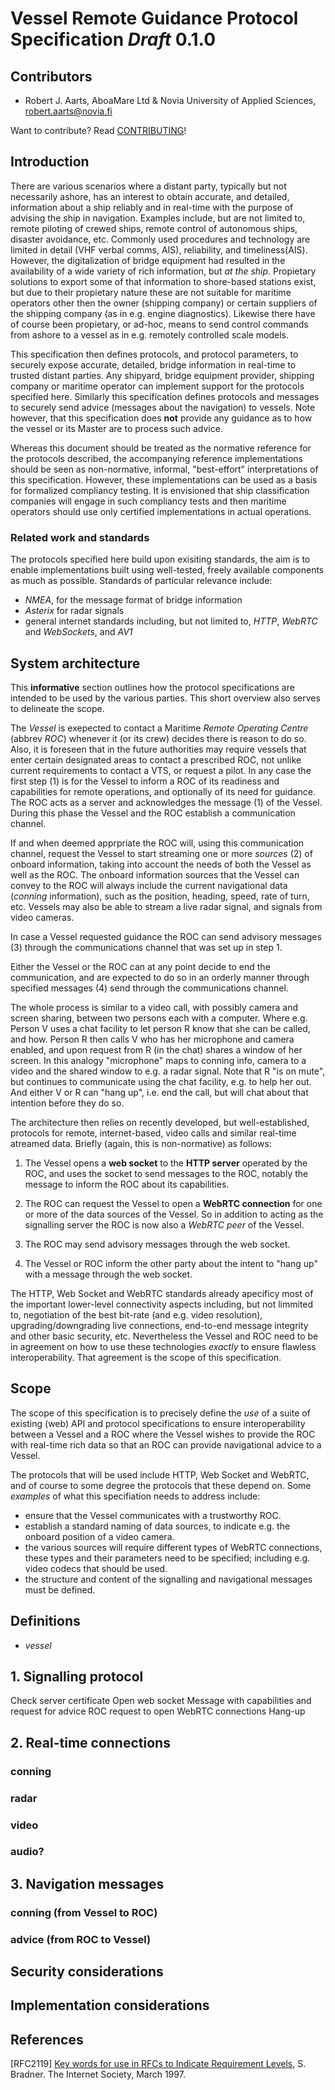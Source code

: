 # Vessel Remote Guidance Protocol Specification *Draft* 0.1.0

## Contributors

* Robert J. Aarts, AboaMare Ltd & Novia University of Applied Sciences, robert.aarts@novia.fi

Want to contribute? Read [CONTRIBUTING](./CONTRIBUTING.md)!

## Introduction

There are various scenarios where a distant party, typically but not necessarily ashore, has an interest to obtain accurate, and detailed, information about a ship reliably and in real-time with the purpose of advising the ship in navigation. Examples include, but are not limited to, remote piloting of crewed ships, remote control of autonomous ships, disaster avoidance, etc. Commonly used procedures and technology are limited in detail (VHF verbal comms, AIS), reliability, and timeliness(AIS). However, the digitalization of bridge equipment had resulted in the availability of a wide variety of rich information, but _at the ship_. 
Propietary solutions to export some of that information to shore-based stations exist, but due to their propietary nature these are not suitable for maritime operators other then the owner (shipping company) or certain suppliers of the shipping company (as in e.g. engine diagnostics). Likewise there have of course been propietary, or ad-hoc, means to send control commands from ashore to a vessel as in e.g. remotely controlled scale models.

This specification then defines protocols, and protocol parameters, to securely expose accurate, detailed, bridge information in real-time to trusted distant parties. Any shipyard, bridge equipment provider, shipping company or maritime operator can implement support for the protocols specified here. Similarly this specification defines protocols and messages to securely send advice (messages about the navigation) to vessels. Note however, that this specification does **not** provide any guidance as to how the vessel or its Master are to process such advice. 

Whereas this document should be treated as the normative reference for the protocols described, the accompanying reference implementations should be seen as non-normative, informal, "best-effort" interpretations of this specification. However, these implementations can be used as a basis for formalized compliancy testing. It is envisioned that ship classification companies will engage in such compliancy tests and then maritime operators should use only certified implementations in actual operations.

### Related work and standards
The protocols specified here build upon exisiting standards, the aim is to enable implementations built using well-tested, freely available components as much as possible.
Standards of particular relevance include: 
* *NMEA*, for the message format of bridge information
* *Asterix* for radar signals
* general internet standards including, but not limited to, *HTTP*, *WebRTC* and *WebSockets*, and *AV1*

## System architecture

This **informative** section outlines how the protocol specifications are intended to be used by the various parties. This short overview also serves to delineate the scope.

The *Vessel* is exepected to contact a Maritime *Remote Operating Centre* (abbrev *ROC*) whenever it (or its crew) decides there is reason to do so. Also, it is foreseen that in the future authorities may require vessels that enter certain designated areas to contact a prescribed ROC, not unlike current requirements to contact a VTS, or request a pilot. In any case the first step (1) is for the Vessel to inform a ROC of its readiness and capabilities for remote operations, and optionally of its need for guidance. The ROC acts as a server and acknowledges the message (1) of the Vessel. During this phase the Vessel and the ROC establish a communication channel.

If and when deemed apprpriate the ROC will, using this communication channel, request the Vessel to start streaming one or more *sources* (2) of onboard information, taking into account the needs of both the Vessel as well as the ROC. The onboard information sources that the Vessel can convey to the ROC will always include the current navigational data (_conning_ information), such as the position, heading, speed, rate of turn, etc. Vessels may also be able to stream a live radar signal, and signals from video cameras.

In case a Vessel requested guidance the ROC can send advisory messages (3) through the communications channel that was set up in step 1.

Either the Vessel or the ROC can at any point decide to end the communication, and are expected to do so in an orderly manner through specified messages (4) send through the communications channel.

The whole process is similar to a video call, with possibly camera and screen sharing, between two persons each with a computer. Where e.g. Person V uses a chat facility to let person R know that she can be called, and how. Person R then calls V who has her microphone and camera enabled, and upon request from R (in the chat) shares a window of her screen. In this analogy "microphone" maps to conning info, camera to a video and the shared window to e.g. a radar signal. Note that R "is on mute", but continues to communicate using the chat facility, e.g. to help her out. And either V or R can "hang up", i.e. end the call, but will chat about that intention before they do so.

The architecture then relies on recently developed, but well-established, protocols for remote, internet-based, video calls and similar real-time atreamed data. Briefly (again, this is non-normative) as follows:

  1. The Vessel opens a **web socket** to the **HTTP server** operated by the ROC, and uses the socket to send messages to the ROC, notably the message to inform the ROC about its capabilities.

  2. The ROC can request the Vessel to open a **WebRTC connection** for one or more of the data sources of the Vessel. So in addition to acting as the signalling server the ROC is now also a _WebRTC peer_ of the Vessel. 

  3. The ROC may send advisory messages through the web socket.

  4. The Vessel or ROC inform the other party about the intent to "hang up" with a message through the web socket.

The HTTP, Web Socket and WebRTC standards already apecificy most of the important lower-level connectivity aspects including, but not limmited to, negotiation of the best bit-rate (and e.g. video resolution), upgrading/downgrading live connections, end-to-end message integrity and other basic security, etc. Nevertheless the Vessel and ROC need to be in agreement on how to use these technologies _exactly_ to ensure flawless interoperability. That agreement is the scope of this specification.

## Scope

The scope of this specification is to precisely define the _use_ of a suite of existing (web) API and protocol specifications to ensure interoperability between a Vessel and a ROC where the Vessel wishes to provide the ROC with real-time rich data so that an ROC can provide navigational advice to a Vessel. 

The protocols that will be used include HTTP, Web Socket and WebRTC, and of course to some degree the protocols that these depend on. Some _examples_ of what this specifiation needs to address include: 

- ensure that the Vessel communicates with a trustworthy ROC.
- establish a standard naming of data sources, to indicate e.g. the onboard position of a video camera.
- the various sources will require different types of WebRTC connections, these types and their parameters need to be specified; including e.g. video codecs that should be used.
- the structure and content of the signalling and navigational messages must be defined.


## Definitions
- *vessel* 


## 1. Signalling protocol

Check server certificate
Open web socket
Message with capabilities and request for advice
ROC request to open WebRTC connections
Hang-up


## 2. Real-time connections

### conning

### radar

### video

### audio?


## 3. Navigation messages

### conning (from Vessel to ROC)

### advice (from ROC to Vessel)


## Security considerations


## Implementation considerations


## References

[RFC2119]
  [Key words for use in RFCs to Indicate Requirement Levels](https://www.rfc-editor.org/rfc/rfc2119.txt), S. Bradner. The Internet Society, March 1997.
